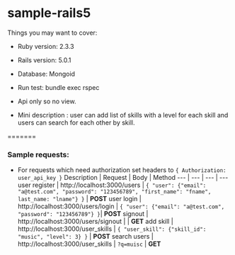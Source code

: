 
# sample-rails5


Things you may want to cover:

* Ruby version: 2.3.3

* Rails version: 5.0.1

* Database: Mongoid

* Run test: bundle exec rspec

* Api only so no view.

* Mini description : user can add list of skills with a level for each skill and users can search for each other by skill.

=======

### Sample requests:

* For requests which need authorization set headers to `{ Authorization: user_api_key }`
Description | Request | Body | Method
--- | --- | --- | ---
user register | http://localhost:3000/users | `{ "user": {"email": "a@test.com", "password": "123456789", "first_name": "fname", last_name: "lname"} }` | **POST**
user login | http://localhost:3000/users/login | `{ "user": {"email": "a@test.com", "password": "123456789"} }`| **POST**
signout | http://localhost:3000/users/signout |  | **GET**
add skill | http://localhost:3000/user_skills | `{ "user_skill": {"skill_id": "music", "level": 3} }` | **POST**
search users | http://localhost:3000/user_skills | `?q=muisc` | **GET**
